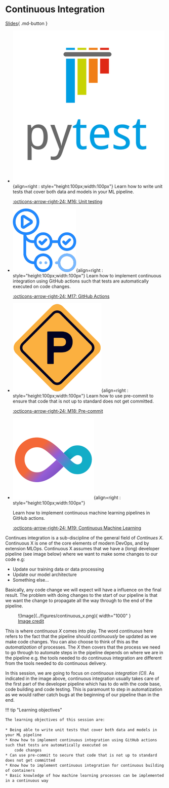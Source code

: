 # Continuous Integration

[Slides](../slides/ContinuousIntegration.pdf){ .md-button }

<div class="grid cards" markdown>

- ![](../figures/icons/pytest.png){align=right : style="height:100px;width:100px"}
    Learn how to write unit tests that cover both data and models in your ML pipeline.

    [:octicons-arrow-right-24: M16: Unit testing](unittesting.md)

- ![](../figures/icons/actions.png){align=right : style="height:100px;width:100px"}
    Learn how to implement continuous integration using GitHub actions such that tests are automatically executed on
    code changes.

    [:octicons-arrow-right-24: M17: GitHub Actions](github_actions.md)

- ![](../figures/icons/precommit.png){align=right : style="height:100px;width:100px"}
    Learn how to use pre-commit to ensure that code that is not up to standard does not get committed.

    [:octicons-arrow-right-24: M18: Pre-commit](pre_commit.md)

- ![](../figures/icons/cml.png){align=right : style="height:100px;width:100px"}

    Learn how to implement continuous machine learning pipelines in GitHub actions.

    [:octicons-arrow-right-24: M19: Continuous Machine Learning](cml.md)

</div>

Continues integration is a sub-discipline of the general field of *Continues X*. Continuous X is one of the core
elements of modern DevOps, and by extension MLOps. Continuous X assumes that we have a (long) developer pipeline
(see image below) where we want to make some changes to our code e.g:

- Update our training data or data processing
- Update our model architecture
- Something else...

Basically, any code change we will expect will have a influence on the final result. The problem with
doing changes to the start of our pipeline is that we want the change to propagate all the way through
to the end of the pipeline.

<figure markdown>
![Image](../figures/continuous_x.png){ width="1000" }
<figcaption>
<a href="https://faun.pub/most-popular-ci-cd-pipelines-and-tools-ccfdce429867"> Image credit </a>
</figcaption>
</figure>

This is where *continuous X* comes into play. The word *continuous* here refers to the fact that the
pipeline should *continuously* be updated as we make code changes. You can also choose to think of this as the
*automatization* of processes. The *X* then covers that the process we need to go through to
automate steps in the pipeline depends on where we are in the pipeline e.g. the tools needed to
do continuous integration are different from the tools needed to do continuous delivery.

In this session, we are going to focus on *continuous integration (CI)*. As indicated in the image above, continuous
integration usually takes care of the first part of the developer pipeline which has to do with the code base, code
building and code testing. This is paramount to step in automatization as we would rather catch bugs at the beginning
of our pipeline than in the end.

!!! tip "Learning objectives"

    The learning objectives of this session are:

    * Being able to write unit tests that cover both data and models in your ML pipeline
    * Know how to implement continuous integration using GitHub actions such that tests are automatically executed on
        code changes
    * Can use pre-commit to secure that code that is not up to standard does not get committed
    * Know how to implement continuous integration for continuous building of containers
    * Basic knowledge of how machine learning processes can be implemented in a continuous way
